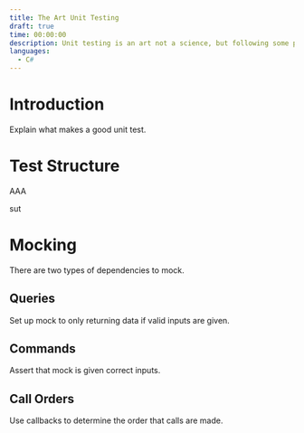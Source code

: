 ```yaml
---
title: The Art Unit Testing
draft: true
time: 00:00:00
description: Unit testing is an art not a science, but following some principles will help you fall into a pit of success.
languages:
  - C#
---
```


# Introduction

Explain what makes a good unit test.

# Test Structure

AAA

sut

# Mocking

There are two types of dependencies to mock.

## Queries

Set up mock to only returning data if valid inputs are given.

## Commands

Assert that mock is given correct inputs.

## Call Orders

Use callbacks to determine the order that calls are made.